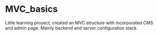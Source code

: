 # MVC_basics

Little learning proyect, created an MVC structure with incorporated CMS and admin page. Mainly backend and server configuration stack.
